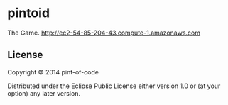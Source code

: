 # pintoid
The Game.
http://ec2-54-85-204-43.compute-1.amazonaws.com

## License

Copyright © 2014 pint-of-code

Distributed under the Eclipse Public License either version 1.0 or (at
your option) any later version.
